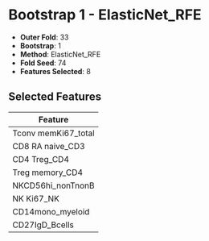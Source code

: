 # Bootstrap 1 - ElasticNet_RFE

- **Outer Fold**: 33
- **Bootstrap**: 1
- **Method**: ElasticNet_RFE
- **Fold Seed**: 74
- **Features Selected**: 8

## Selected Features

| Feature |
|---------|
| Tconv memKi67_total |
| CD8 RA naive_CD3 |
| CD4 Treg_CD4 |
| Treg memory_CD4 |
| NKCD56hi_nonTnonB |
| NK Ki67_NK |
| CD14mono_myeloid |
| CD27IgD_Bcells |
